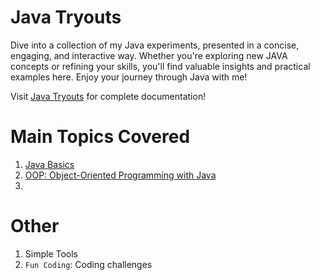 # Java Tryouts

Dive into a collection of my Java experiments, presented in a concise, engaging, and interactive way. 
Whether you're exploring new JAVA concepts or refining your skills, you'll find valuable insights and practical examples here. 
Enjoy your journey through Java with me!

Visit [Java Tryouts](https://shadhini-jayatilake.gitbook.io/java-tryouts) for complete documentation!

# Main Topics Covered

1. [Java Basics]()
2. [OOP: Object-Oriented Programming with Java]()
3. 



# Other

1. Simple Tools
2. `Fun Coding`: Coding challenges